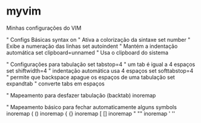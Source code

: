 # myvim
Minhas configurações do VIM

" Configs Básicas
syntax on              " Ativa a colorização da sintaxe
set number             " Exibe a numeração das linhas
set autoindent         " Mantém a indentação automática
set clipboard=unnamed  " Usa o clipboard do sistema

" Configurações para tabulação
set tabstop=4       " um tab é igual a 4 espaços
set shiftwidth=4    " indentação automática usa 4 espaços
set softtabstop=4   " permite que backspace apague os espaços de uma tabulação
set expandtab       " converte tabs em espaços

" Mapeamento para desfazer tabulação (backtab)
inoremap <S-Tab> <C-d>

" Mapeamento básico para fechar automaticamente alguns symbols
inoremap ( ()<left>
inoremap { {}<left>
inoremap [ []<left>
inoremap " ""<left>
inoremap ' ''<left>
